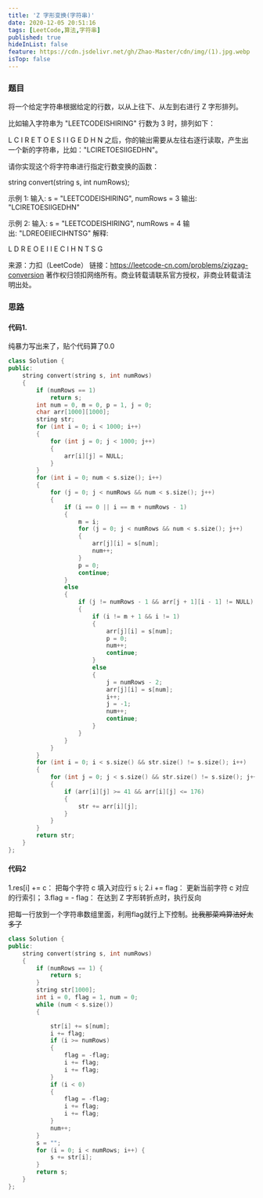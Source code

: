 ```yaml
---
title: 'Z 字形变换(字符串)'
date: 2020-12-05 20:51:16
tags: [LeetCode,算法,字符串]
published: true
hideInList: false
feature: https://cdn.jsdelivr.net/gh/Zhao-Master/cdn/img/(1).jpg.webp
isTop: false
---
```

### 题目
将一个给定字符串根据给定的行数，以从上往下、从左到右进行 Z 字形排列。<br>
<!-- more -->
比如输入字符串为 "LEETCODEISHIRING" 行数为 3 时，排列如下：<br>

L   C   I   R
E T O E S I I G
E   D   H   N
之后，你的输出需要从左往右逐行读取，产生出一个新的字符串，比如："LCIRETOESIIGEDHN"。<br>

请你实现这个将字符串进行指定行数变换的函数：<br>

string convert(string s, int numRows);<br>

示例 1:
输入: s = "LEETCODEISHIRING", numRows = 3
输出: "LCIRETOESIIGEDHN"<br>

示例 2:
输入: s = "LEETCODEISHIRING", numRows = 4
输出: "LDREOEIIECIHNTSG"
解释:<br>

L     D     R
E   O E   I I
E C   I H   N
T     S     G<br>

来源：力扣（LeetCode）
链接：https://leetcode-cn.com/problems/zigzag-conversion
著作权归领扣网络所有。商业转载请联系官方授权，非商业转载请注明出处。<br>

### 思路
#### 代码1.
纯暴力写出来了，贴个代码算了0.0
```C++
class Solution {
public:
    string convert(string s, int numRows)
    {
        if (numRows == 1)
            return s;
        int num = 0, m = 0, p = 1, j = 0;
        char arr[1000][1000];
        string str;
        for (int i = 0; i < 1000; i++)
        {
            for (int j = 0; j < 1000; j++)
            {
                arr[i][j] = NULL;
            }
        }
        for (int i = 0; num < s.size(); i++)
        {
            for (j = 0; j < numRows && num < s.size(); j++)
            {
                if (i == 0 || i == m + numRows - 1)
                {
                    m = i;
                    for (j = 0; j < numRows && num < s.size(); j++)
                    {
                        arr[j][i] = s[num];
                        num++;
                    }
                    p = 0;
                    continue;
                }
                else
                {
                    if (j != numRows - 1 && arr[j + 1][i - 1] != NULL)
                    {
                        if (i != m + 1 && i != 1)
                        {
                            arr[j][i] = s[num];
                            p = 0;
                            num++;
                            continue;
                        }
                        else
                        {
                            j = numRows - 2;
                            arr[j][i] = s[num];
                            i++;
                            j = -1;
                            num++;
                            continue;
                        }
                    }
                }
            }
        }
        for (int i = 0; i < s.size() && str.size() != s.size(); i++)
        {
            for (int j = 0; j < s.size() && str.size() != s.size(); j++)
            {
                if (arr[i][j] >= 41 && arr[i][j] <= 176)
                {
                    str += arr[i][j];
                }
            }
        }
        return str;
    }
};
```

#### 代码2
1.res[i] += c： 把每个字符 c 填入对应行 s i;
2.i += flag： 更新当前字符 c 对应的行索引；
3.flag = - flag： 在达到 Z 字形转折点时，执行反向<br>

把每一行放到一个字符串数组里面，利用flag就行上下控制。~~比我那菜鸡算法好太多了~~
```C++
class Solution {
public:
    string convert(string s, int numRows)
    {
        if (numRows == 1) {
            return s;
        }
        string str[1000];
        int i = 0, flag = 1, num = 0;
        while (num < s.size())
        {

            str[i] += s[num];
            i += flag;
            if (i >= numRows)
            {
                flag = -flag;
                i += flag;
                i += flag;
            }
            if (i < 0)
            {
                flag = -flag;
                i += flag;
                i += flag;
            }
            num++;
        }
        s = "";
        for (i = 0; i < numRows; i++) {
            s += str[i];
        }
        return s;
    }
};
```


